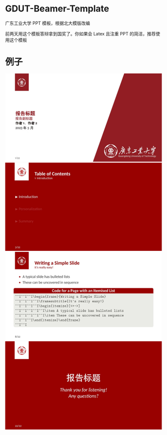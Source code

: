 # GDUT-Beamer-Template
广东工业大学 PPT 模板，根据北大模版改编

前两天用这个模板答辩拿到国奖了。你如果会 Latex 且注重 PPT 的简洁，推荐使用这个模板

# 例子
![image](demo/title_page.jpg)
![image](demo/contents_page.jpg)
![image](demo/content_page.jpg)
![image](demo/end_pag.jpg)
